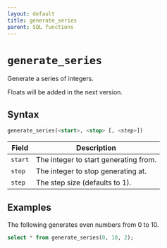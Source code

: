 ```yaml
---
layout: default
title: generate_series
parent: SQL functions
---
```


# `generate_series`

Generate a series of integers.

Floats will be added in the next version.

## Syntax

```sql
generate_series(<start>, <stop> [, <step>])
```

| Field   | Description                           |
| ------- | ------------------------------------- |
| `start` | The integer to start generating from. |
| `stop`  | The integer to stop generating at.    |
| `step`  | The step size (defaults to 1).        |

## Examples

The following generates even numbers from 0 to 10.

```sql
select * from generate_series(0, 10, 2);
```
